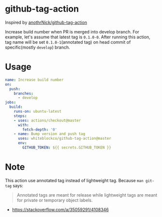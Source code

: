 # github-tag-action

Inspired by [anothrNick/github-tag-action](https://github.com/anothrNick/github-tag-action)

Increase build number when PR is merged into develop branch. 
For example, let's assume that latest tag is `0.1.0-0`. After running this action, tag name will be set `0.1.0-1`(annotated tag) on head commit of specific(mostly `develop`) branch.


# Usage

```yaml
name: Increase build number
on:
  push:
    branches:
      - develop
jobs:
  build:
    runs-on: ubuntu-latest
    steps:
    - uses: actions/checkout@master
      with:
        fetch-depth: '0'
    - name: Bump version and push tag
      uses: whiteblockco/github-tag-action@master
      env:
        GITHUB_TOKEN: ${{ secrets.GITHUB_TOKEN }}
```

# Note

This action use annotated tag instead of lightweight tag. Because `man git-tag` says:

> Annotated tags are meant for release while lightweight tags are meant for private or temporary object labels.

- https://stackoverflow.com/a/35059291/4108346
